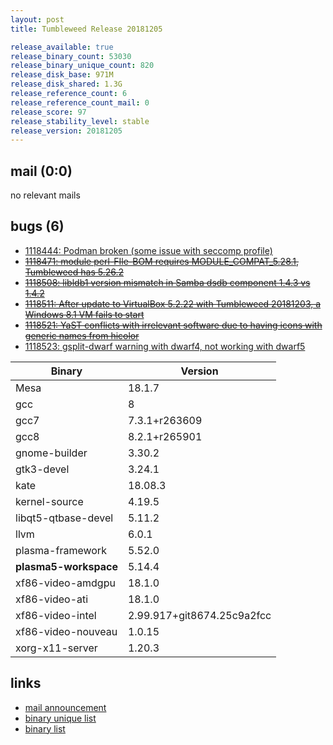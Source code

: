 ```yaml
---
layout: post
title: Tumbleweed Release 20181205

release_available: true
release_binary_count: 53030
release_binary_unique_count: 820
release_disk_base: 971M
release_disk_shared: 1.3G
release_reference_count: 6
release_reference_count_mail: 0
release_score: 97
release_stability_level: stable
release_version: 20181205
---
```


## mail (0:0)

no relevant mails

## bugs (6)

<!--more-->

- [1118444: Podman broken (some issue with seccomp profile)](https://bugzilla.opensuse.org/show_bug.cgi?id=1118444)
- ~~[1118471: module perl-FIle-BOM requires MODULE_COMPAT_5.28.1, Tumbleweed has 5.26.2](https://bugzilla.opensuse.org/show_bug.cgi?id=1118471)~~
- ~~[1118508: libldb1 version mismatch in Samba dsdb component 1.4.3 vs 1.4.2](https://bugzilla.opensuse.org/show_bug.cgi?id=1118508)~~
- ~~[1118511: After update to VirtualBox 5.2.22 with Tumbleweed 20181203, a Windows 8.1 VM fails to start](https://bugzilla.opensuse.org/show_bug.cgi?id=1118511)~~
- ~~[1118521: YaST conflicts with irrelevant software due to having icons with generic names from hicolor](https://bugzilla.opensuse.org/show_bug.cgi?id=1118521)~~
- [1118523: gsplit-dwarf warning with dwarf4, not working with dwarf5](https://bugzilla.opensuse.org/show_bug.cgi?id=1118523)

Binary | Version
--- | ---
Mesa | 18.1.7
gcc | 8
gcc7 | 7.3.1+r263609
gcc8 | 8.2.1+r265901
gnome-builder | 3.30.2
gtk3-devel | 3.24.1
kate | 18.08.3
kernel-source | 4.19.5
libqt5-qtbase-devel | 5.11.2
llvm | 6.0.1
plasma-framework | 5.52.0
**plasma5-workspace** | 5.14.4
xf86-video-amdgpu | 18.1.0
xf86-video-ati | 18.1.0
xf86-video-intel | 2.99.917+git8674.25c9a2fcc
xf86-video-nouveau | 1.0.15
xorg-x11-server | 1.20.3

## links

- [mail announcement](https://lists.opensuse.org/opensuse-factory/2018-12/msg00057.html)
- [binary unique list](http://download.tumbleweed.boombatower.com/20181205/rpm.unique.list)
- [binary list](http://download.tumbleweed.boombatower.com/20181205/rpm.list)
